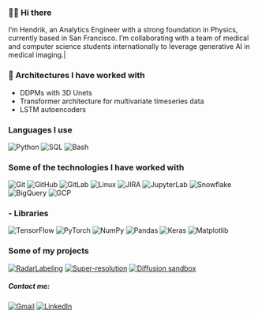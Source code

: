 
### 👋🏻 Hi there
I’m Hendrik, an Analytics Engineer with a strong foundation in Physics, currently based in San Francisco. I’m collaborating with a team of medical and computer science students internationally to leverage generative AI in medical imaging.|

### 🔭 Architectures I have worked with
- DDPMs with 3D Unets
- Transformer architecture for multivariate timeseries data
- LSTM autoencoders

### Languages I use
![Python](https://img.shields.io/badge/-Python-000000?style=flat&logo=python)
![SQL](https://img.shields.io/badge/-SQL-000000?style=flat&logo=postgresql)
![Bash](https://img.shields.io/badge/bash-%23121011.svg?style=style=flat&logo=gnu-bash&logoColor=white)

### Some of the technologies I have worked with
![Git](https://img.shields.io/badge/-Git-222222?style=flat&logo=git&logoColor=F05032)
![GitHub](https://img.shields.io/badge/-GitHub-222222?style=flat&logo=github&logoColor=181717)
![GitLab](https://img.shields.io/badge/gitlab-222222?style=flat&logo=gitlab&logoColor=white)
![Linux](https://img.shields.io/badge/-Linux-222222?style=flat&logo=linux&logoColor=FCC624)
![JIRA](https://img.shields.io/badge/JIRA-222222?style=flat&logo=jira&logoColor=white)
![JupyterLab](https://img.shields.io/badge/JupyterLab-222222?style=flat&logo=jupyter&logoColor=white)
![Snowflake](https://img.shields.io/badge/Snowflake-222222?style=flat&logo=snowflake&logoColor=white)
![BigQuery](https://img.shields.io/badge/BigQuery-222222?style=flat&logo=google-cloud&logoColor=white)
![GCP](https://img.shields.io/badge/GCP-222222?style=flat&logo=google-cloud&logoColor=white)

### - Libraries
![TensorFlow](https://img.shields.io/badge/TensorFlow-222222?style=flat&logo=tensorflow&logoColor=white)
![PyTorch](https://img.shields.io/badge/PyTorch-222222?style=flat&logo=PyTorch&logoColor=white)
![NumPy](https://img.shields.io/badge/numpy-222222?style=flat&logo=numpy&logoColor=white)
![Pandas](https://img.shields.io/badge/pandas-222222?style=flat&logo=pandas&logoColor=white)
![Keras](https://img.shields.io/badge/Keras-222222?style=flat&logo=Keras&logoColor=white)
![Matplotlib](https://img.shields.io/badge/Matplotlib-222222?style=flat&logo=Matplotlib&logoColor=black)

### Some of my projects

[![RadarLabeling](https://img.shields.io/badge/-Radar_Labeling-000000?style=flat)](https://github.com/chichonnade/ZendarComputerVisionCapstone)
[![Super-resolution](https://img.shields.io/badge/-Super_Resolution-000000?style=flat)](https://github.com/chichonnade/MRI-Super-Resolution)
[![Diffusion sandbox](https://img.shields.io/badge/-Diffusion_sandbox-000000?style=flat)](https://xd00099.github.io/hdsi_faculty_tool/)

##### Contact me:
[![Gmail](https://img.shields.io/badge/-GMAIL-D14836?style=for-the-badge&logo=gmail&logoColor=white)](mailto:hendrikchiche@gmail.com)
[![LinkedIn](https://img.shields.io/badge/-LINKEDIN-0077B5?style=for-the-badge&logo=linkedin&logoColor=white)](https://www.linkedin.com/in/hendrikchiche/)

